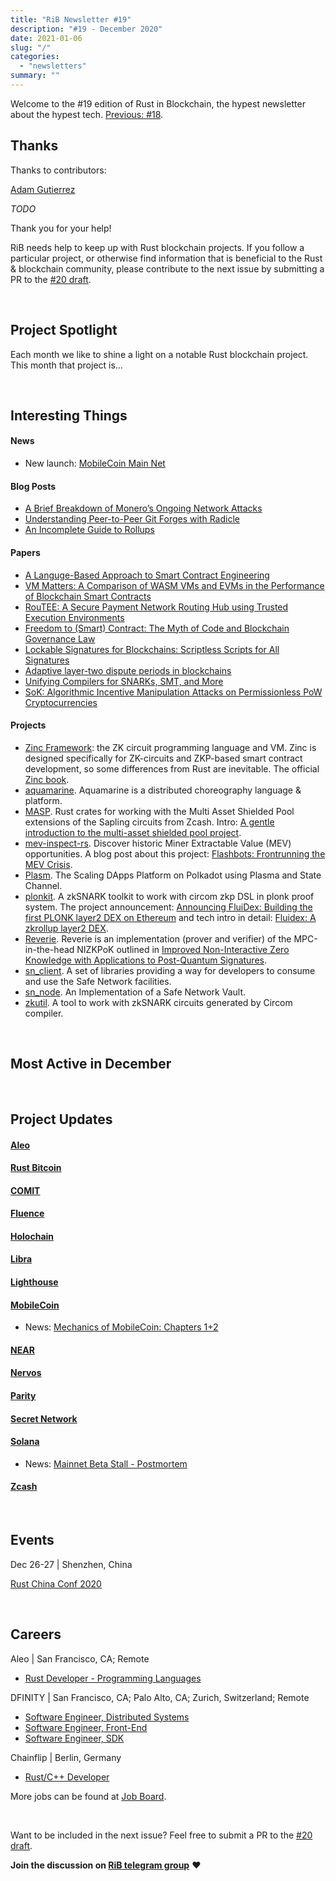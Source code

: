 ```yaml
---
title: "RiB Newsletter #19"
description: "#19 - December 2020"
date: 2021-01-06
slug: "/"
categories:
  - "newsletters"
summary: ""
---
```


Welcome to the #19 edition of Rust in Blockchain,
the hypest newsletter about the hypest tech.
[Previous: #18](/newsletters/.../).

## Thanks

Thanks to contributors:

[Adam Gutierrez][contributor-ag]

_TODO_

Thank you for your help!

RiB needs help to keep up with Rust blockchain projects. 
If you follow a particular project, or otherwise find information 
that is beneficial to the Rust & blockchain community, 
please contribute to the next issue
by submitting a PR to the [#20 draft](https://github.com/rust-in-blockchain/Rust-in-Blockchain/tree/master/draft).

[contributor-ag]: https://github.com/adamisrusty
[contributorba]: https://github.com/brson
[contributoraz]: https://github.com/Aimeedeer

&nbsp;

## Project Spotlight

Each month we like to shine a light on a notable Rust blockchain project. This month that project is…





&nbsp;


## Interesting Things

#### News

- New launch: [MobileCoin Main Net](https://medium.com/@mobilecoinfoundation/mobilecoin-main-net-8e355d82c726)

#### Blog Posts

- [A Brief Breakdown of Monero’s Ongoing Network Attacks](https://sethsimmons.me/posts/moneros-ongoing-network-attack/)
- [Understanding Peer-to-Peer Git Forges with Radicle](http://blog.vmsplice.net/2020/12/understanding-peer-to-peer-git-forges.html)
- [An Incomplete Guide to Rollups](https://vitalik.ca/general/2021/01/05/rollup.html)

#### Papers 

- [A Languge-Based Approach to Smart Contract Engineering](https://www2.eecs.berkeley.edu/Pubs/TechRpts/2020/EECS-2020-220.html)
- [VM Matters: A Comparison of WASM VMs and EVMs in the Performance of Blockchain Smart Contracts](https://arxiv.org/abs/2012.01032)
- [RouTEE: A Secure Payment Network Routing Hub using Trusted Execution Environments](https://arxiv.org/abs/2012.04254)
- [Freedom to (Smart) Contract: The Myth of Code and Blockchain Governance Law](https://papers.ssrn.com/sol3/papers.cfm?abstract_id=3715647)
- [Lockable Signatures for Blockchains: Scriptless Scripts for All Signatures](https://eprint.iacr.org/2020/1613)
- [Adaptive layer-two dispute periods in blockchains](https://eprint.iacr.org/2020/1601)
- [Unifying Compilers for SNARKs, SMT, and More](https://eprint.iacr.org/2020/1586)  	    	      
- [SoK: Algorithmic Incentive Manipulation Attacks on Permissionless PoW Cryptocurrencies](https://eprint.iacr.org/2020/1614)

#### Projects

- [Zinc Framework](https://github.com/matter-labs/zinc): the ZK circuit programming language and VM.
  Zinc is designed specifically for ZK-circuits and ZKP-based smart contract development, so some differences from Rust are inevitable.
  The official [Zinc book](https://zinc.zksync.io/).
- [aquamarine](https://github.com/fluencelabs/aquamarine).
  Aquamarine is a distributed choreography language & platform.
- [MASP](https://github.com/metastatedev/masp).
  Rust crates for working with the Multi Asset Shielded Pool extensions of the Sapling circuits from Zcash.
  Intro: [A gentle introduction to the multi-asset shielded pool project](https://github.com/metastatedev/masp).
- [mev-inspect-rs](https://github.com/flashbots/mev-inspect-rs).
  Discover historic Miner Extractable Value (MEV) opportunities.
  A blog post about this project: [Flashbots: Frontrunning the MEV Crisis](https://ethresear.ch/t/flashbots-frontrunning-the-mev-crisis/8251).
- [Plasm](https://github.com/staketechnologies/Plasm).
  The Scaling DApps Platform on Polkadot using Plasma and State Channel.
- [plonkit](https://github.com/Fluidex/plonkit).
  A zkSNARK toolkit to work with circom zkp DSL in plonk proof system.
  The project announcement: [Announcing FluiDex: Building the first PLONK layer2 DEX on Ethereum](https://fluid-dex.medium.com/announcing-fluidex-building-the-first-plonk-layer2-dex-on-ethereum-e19136304a5d) and tech intro in detail:
  [Fluidex: A zkrollup layer2 DEX](https://lispc.github.io/2020/11/30/fluidex-a-zkrollup-layer2-dex).
- [Reverie](https://github.com/trailofbits/reverie).
  Reverie is an implementation (prover and verifier) of the MPC-in-the-head NIZKPoK outlined in
  [Improved Non-Interactive Zero Knowledge with Applications to Post-Quantum Signatures](https://eprint.iacr.org/2018/475). 
- [sn_client](https://github.com/maidsafe/sn_client).
  A set of libraries providing a way for developers to consume and use the Safe Network facilities.
- [sn_node](https://github.com/maidsafe/sn_node).
  An Implementation of a Safe Network Vault.
- [zkutil](https://github.com/poma/zkutil).
  A tool to work with zkSNARK circuits generated by Circom compiler.


&nbsp;

## Most Active in December


&nbsp;

## Project Updates

#### [Aleo](https://github.com/AleoHQ)


#### [Rust Bitcoin](https://github.com/rust-bitcoin/rust-bitcoin)


#### [COMIT](https://github.com/comit-network)


#### [Fluence](https://github.com/fluencelabs)


#### [Holochain](https://github.com/holochain/)


#### [Libra](https://libra.org)


#### [Lighthouse](https://lighthouse.sigmaprime.io/)


#### [MobileCoin](https://www.mobilecoin.com/)

- News: [Mechanics of MobileCoin: Chapters 1+2](https://mobilecoinfoundation.medium.com/mechanics-of-mobilecoin-chapters-1-2-273b5a42b4e)

#### [NEAR](https://github.com/nearprotocol/nearcore)


#### [Nervos](https://github.com/nervosnetwork)


#### [Parity](https://github.com/paritytech)


#### [Secret Network](https://github.com/enigmampc/SecretNetwork)


#### [Solana](https://github.com/solana-labs/solana)

- News: [Mainnet Beta Stall - Postmortem](https://medium.com/solana-labs/mainnet-beta-stall-postmortem-ba0c6064e3)


#### [Zcash](https://z.cash/)
  

&nbsp;

## Events


Dec 26-27 | Shenzhen, China

[Rust China Conf 2020](https://2020conf.rustcc.cn/)

&nbsp;

## Careers

Aleo | San Francisco, CA; Remote
- [Rust Developer - Programming Languages](https://docs.google.com/document/d/1Q-5y9V6QmBBLSNiHRrYRCvNKuxFLy6EnHe4DKPESMX4/edit?usp=sharing)

DFINITY | San Francisco, CA; Palo Alto, CA; Zurich, Switzerland; Remote
- [Software Engineer, Distributed Systems](https://grnh.se/1f702d2e2us)
- [Software Engineer, Front-End](https://grnh.se/b8daa0ed2us)
- [Software Engineer, SDK](https://grnh.se/92e1344b2us)


Chainflip | Berlin, Germany
- [Rust/C++ Developer](https://cryptojobslist.com/jobs/rust-c-developer-at-chainflip-berlin)



More jobs can be found at [Job Board][page-jobboard].

[page-jobboard]: https://rustinblockchain.org/job-board/

&nbsp;

Want to be included in the next issue? Feel free to submit a PR to the
[#20 draft](https://github.com/rust-in-blockchain/Rust-in-Blockchain/tree/master/draft).

**Join the discussion on [RiB telegram group][ribtg]** **❤️**

[ribtg]: https://t.me/rustinblockchain


